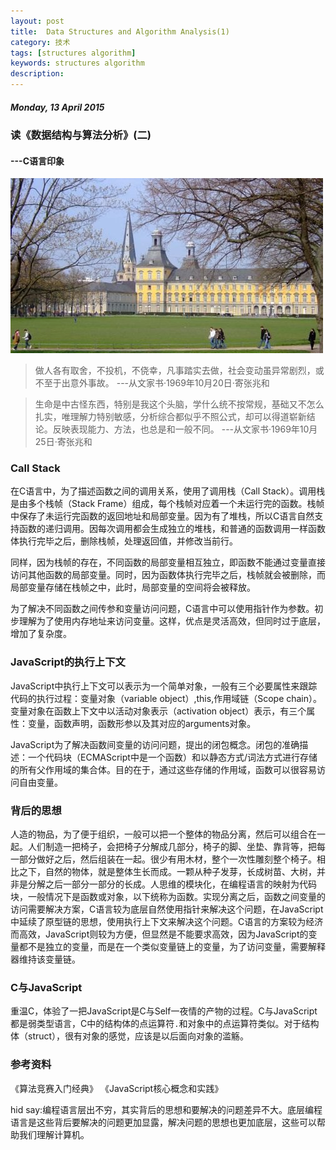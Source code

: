```yaml
---
layout: post
title:  Data Structures and Algorithm Analysis(1)
category: 技术
tags: [structures algorithm]
keywords: structures algorithm 
description: 
---
```


##### Monday, 13 April 2015

### 读《数据结构与算法分析》(二)

#### ---C语言印象

![哥们哈根](/../../assets/img/tech/2015/Gottingen.jpg)

> 做人各有取舍，不投机，不侥幸，凡事踏实去做，社会变动虽异常剧烈，或不至于出意外事故。
---从文家书·1969年10月20日·寄张兆和

> 生命是中古怪东西，特别是我这个头脑，学什么统不按常规，基础又不怎么扎实，唯理解力特别敏感，分析综合都似乎不照公式，却可以得道崭新结论。反映表现能力、方法，也总是和一般不同。
---从文家书·1969年10月25日·寄张兆和

### Call Stack

在C语言中，为了描述函数之间的调用关系，使用了调用栈（Call Stack）。调用栈是由多个栈帧（Stack Frame）组成，每个栈帧对应着一个未运行完的函数。栈帧中保存了未运行完函数的返回地址和局部变量。因为有了堆栈，所以C语言自然支持函数的递归调用。因每次调用都会生成独立的堆栈，和普通的函数调用一样函数体执行完毕之后，删除栈帧，处理返回值，并修改当前行。

同样，因为栈帧的存在，不同函数的局部变量相互独立，即函数不能通过变量直接访问其他函数的局部变量。同时，因为函数体执行完毕之后，栈帧就会被删除，而局部变量存储在栈帧之中，此时，局部变量的空间将会被释放。

为了解决不同函数之间传参和变量访问问题，C语言中可以使用指针作为参数。初步理解为了使用内存地址来访问变量。这样，优点是灵活高效，但同时过于底层，增加了复杂度。

### JavaScript的执行上下文

JavaScript中执行上下文可以表示为一个简单对象，一般有三个必要属性来跟踪代码的执行过程：变量对象（variable object）,this,作用域链（Scope chain）。变量对象在函数上下文中以活动对象表示（activation object）表示，有三个属性：变量，函数声明，函数形参以及其对应的arguments对象。

JavaScript为了解决函数间变量的访问问题，提出的闭包概念。闭包的准确描述：一个代码块（ECMAScript中是一个函数）和以静态方式/词法方式进行存储的所有父作用域的集合体。目的在于，通过这些存储的作用域，函数可以很容易访问自由变量。

### 背后的思想

人造的物品，为了便于组织，一般可以把一个整体的物品分离，然后可以组合在一起。人们制造一把椅子，会把椅子分解成几部分，椅子的脚、坐垫、靠背等，把每一部分做好之后，然后组装在一起。很少有用木材，整个一次性雕刻整个椅子。相比之下，自然的物体，就是整体生长而成。一颗从种子发芽，长成树苗、大树，并非是分解之后一部分一部分的长成。人思维的模块化，在编程语言的映射为代码块，一般情况下是函数或对象，以下统称为函数。实现分离之后，函数之间变量的访问需要解决方案，C语言较为底层自然使用指针来解决这个问题，在JavaScript中延续了原型链的思想，使用执行上下文来解决这个问题。C语言的方案较为经济而高效，JavaScript则较为方便，但显然是不能要求高效，因为JavaScript的变量都不是独立的变量，而是在一个类似变量链上的变量，为了访问变量，需要解释器维持该变量链。

### C与JavaScript

重温C，体验了一把JavaScript是C与Self一夜情的产物的过程。C与JavaScript都是弱类型语言，C中的结构体的点运算符`.`和对象中的点运算符类似。对于结构体（struct），很有对象的感觉，应该是以后面向对象的滥觞。

### 参考资料
《算法竞赛入门经典》
《JavaScript核心概念和实践》

hid say:编程语言层出不穷，其实背后的思想和要解决的问题差异不大。底层编程语言是这些背后要解决的问题更加显露，解决问题的思想也更加底层，这些可以帮助我们理解计算机。


